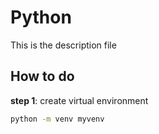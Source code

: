 # Python 
This is the description file  
## How to do  
**step 1**: create virtual environment  
```bash
python -m venv myvenv
```